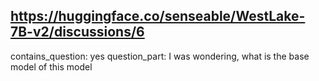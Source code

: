 ## https://huggingface.co/senseable/WestLake-7B-v2/discussions/6

contains_question: yes
question_part: I was wondering, what is the base model of this model